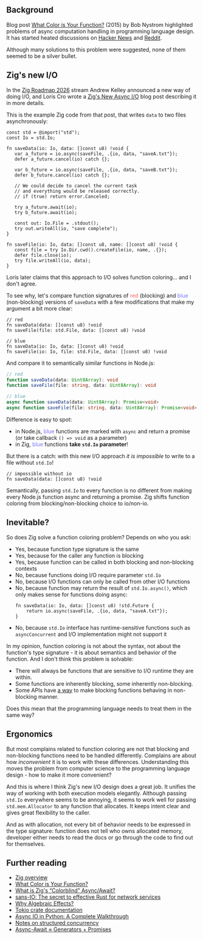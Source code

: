 ## Background

Blog post [What Color is Your Function?](https://journal.stuffwithstuff.com/2015/02/01/what-color-is-your-function/)
(2015) by Bob Nystrom highlighted problems of async computation handling in programming language design.
It has started heated discussions on [Hacker News](https://news.ycombinator.com/item?id=23218782) 
and [Reddit](https://www.reddit.com/r/programming/comments/cpjeit/what_color_is_your_function/).

Although many solutions to this problem were suggested, none of them seemed to be a silver bullet.

## Zig's new I/O

In the [Zig Roadmap 2026](https://www.youtube.com/watch?v=x3hOiOcbgeA) stream Andrew Kelley announced
a new way of doing I/O,
and Loris Cro wrote a [Zig's New Async I/O](https://kristoff.it/blog/zig-new-async-io/) blog post describing it
in more details.

This is the example Zig code from that post, that writes `data` to two files asynchronously:

```zig
const std = @import("std");
const Io = std.Io;

fn saveData(io: Io, data: []const u8) !void {
   var a_future = io.async(saveFile, .{io, data, "saveA.txt"});
   defer a_future.cancel(io) catch {};

   var b_future = io.async(saveFile, .{io, data, "saveB.txt"});
   defer b_future.cancel(io) catch {};

   // We could decide to cancel the current task
   // and everything would be released correctly.
   // if (true) return error.Canceled;

   try a_future.await(io);
   try b_future.await(io);

   const out: Io.File = .stdout();
   try out.writeAll(io, "save complete");
}

fn saveFile(io: Io, data: []const u8, name: []const u8) !void {
   const file = try Io.Dir.cwd().createFile(io, name, .{});
   defer file.close(io);
   try file.writeAll(io, data);
}
```

Loris later claims that this approach to I/O solves function coloring... and I don't agree.

To see why, let's compare function signatures of <span style="color: #ff6666">red</span> (blocking) and
<span style="color: #7777ff">blue</span> (non-blocking) versions of `saveData` with a few modifications
that make my argument a bit more clear:

```zig
// red
fn saveData(data: []const u8) !void
fn saveFile(file: std.File, data: []const u8) !void

// blue
fn saveData(io: Io, data: []const u8) !void
fn saveFile(io: Io, file: std.File, data: []const u8) !void
```

And compare it to semantically similar functions in Node.js:

```typescript
// red
function saveData(data: Uint8Array): void
function saveFile(file: string, data: Uint8Array): void

// blue
async function saveData(data: Uint8Array): Promise<void>
async function saveFile(file: string, data: Uint8Array): Promise<void>
```

Difference is easy to spot:

  - in Node.js, <span style="color: #7777ff">blue</span> functions are marked with `async` and
return a promise (or take callback `() => void` as a parameter)
  - in Zig, <span style="color: #7777ff">blue</span> functions **take `std.Io` parameter**!

But there is a catch: with this new I/O approach *it is impossible* to write to a file without `std.Io`!

```zig
// impossible without io
fn saveData(data: []const u8) !void
```

Semantically, passing `std.Io` to every function is no different from making every Node.js function async and
returning a promise.
Zig shifts function coloring from blocking/non-blocking choice to io/non-io.

## Inevitable?

So does Zig solve a function coloring problem? Depends on who you ask:

- Yes, because function type signature is the same
- Yes, because for the caller any function is blocking
- Yes, because function can be called in both blocking and non-blocking contexts
- No, because functions doing I/O require parameter `std.Io`
- No, because I/O functions can only be called from other I/O functions
- No, because function may return the result of `std.Io.async()`, which only makes sense for functions doing async:
  ``` zig
  fn saveData(io: Io, data: []const u8) !std.Future {
      return io.async(saveFile, .{io, data, "saveA.txt"});
  }
  ```
- No, because `std.Io` interface has runtime-sensitive functions such as `asyncConcurrent` and I/O implementation might
not support it

In my opinion, function coloring is not about the syntax, not about the function's type signature -
it is about semantics and behavior of the function.
And I don't think this problem is solvable:

  - There will always be functions that are sensitive to I/O runtime they are within.
  - Some functions are inherently blocking, some inherently non-blocking.
  - Some APIs have [a way](https://man7.org/linux/man-pages/man2/fcntl.2.html) to make blocking functions behaving in
non-blocking manner.

Does this mean that the programming language needs to treat them in the same way?

## Ergonomics

But most complains related to function coloring are not that blocking and non-blocking functions need to be handled
differently.
Complains are about how *inconvenient* it is to work with these differences.
Understanding this moves the problem from computer science to the programming language design - how to make it more
convenient?

And this is where I think Zig's new I/O design does a great job.
It unifies the way of working with both execution models elegantly.
Although passing `std.Io` everywhere seems to be annoying, it seems to work well for passing `std.mem.Allocator` to any
function that allocates.
It keeps intent clear and gives great flexibility to the caller.

And as with allocation, not every bit of behavior needs to be expressed in the type signature:
function does not tell who owns allocated memory, developer either needs to read the docs or go through the code
to find out for themselves.

## Further reading

  - [Zig overview](https://ziglang.org/learn/overview/)
  - [What Color is Your Function?](https://journal.stuffwithstuff.com/2015/02/01/what-color-is-your-function/)
  - [What is Zig's “Colorblind” Async/Await?](https://kristoff.it/blog/zig-colorblind-async-await/)
  - [sans-IO: The secret to effective Rust for network services](https://www.firezone.dev/blog/sans-io)
  - [Why Algebraic Effects?](https://antelang.org/blog/why_effects/)
  - [Tokio crate documentation](https://docs.rs/tokio/latest/tokio/index.html)
  - [Async IO in Python: A Complete Walkthrough](https://realpython.com/async-io-python/)
  - [Notes on structured concurrency](https://vorpus.org/blog/notes-on-structured-concurrency-or-go-statement-considered-harmful/)
  - [Async-Await ≈ Generators + Promises](https://hackernoon.com/async-await-generators-promises-51f1a6ceede2)
